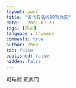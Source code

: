 ```yaml
---
layout: post
title: "古代有名的10次兵变"
date:   2021-07-29
tags: [历史]
language : Chinese
comments: true
author: Zhen
toc: false
published: false
hidden: false
---
```



司马懿
宣武门

<!--stackedit_data:
eyJoaXN0b3J5IjpbMTE4OTQ5MTEzNF19
-->